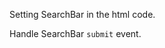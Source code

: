 Setting SearchBar in the html code.
<snippet id='clear-text-search-bar-html'/>

Handle SearchBar `submit` event.
<snippet id='clear-search-bar-submit'/>